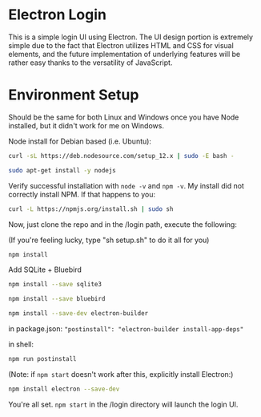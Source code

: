 # Electron Login

This is a simple login UI using Electron. The UI design portion is extremely simple due to the fact that Electron utilizes HTML and CSS for visual elements, and the future implementation of underlying features will be rather easy thanks to the versatility of JavaScript.

# Environment Setup

Should be the same for both Linux and Windows once you have Node installed, but it didn't work for me on Windows.

Node install for Debian based (i.e. Ubuntu):

```bash
curl -sL https://deb.nodesource.com/setup_12.x | sudo -E bash -

sudo apt-get install -y nodejs
```

Verify successful installation with `node -v` and `npm -v`. My install did not correctly install NPM. If that happens to you:

```bash
curl -L https://npmjs.org/install.sh | sudo sh
```

Now, just clone the repo and in the /login path, execute the following:

(If you're feeling lucky, type "sh setup.sh" to do it all for you)

```bash
npm install
```


Add SQLite + Bluebird

```bash
npm install --save sqlite3
```

```bash
npm install --save bluebird
```

```bash
npm install --save-dev electron-builder
```

in package.json: `"postinstall": "electron-builder install-app-deps"`

in shell:

```bash
npm run postinstall
```

(Note: if `npm start` doesn't work after this, explicitly install Electron:)
```bash
npm install electron --save-dev
```

You're all set. `npm start` in the /login directory will launch the login UI.
